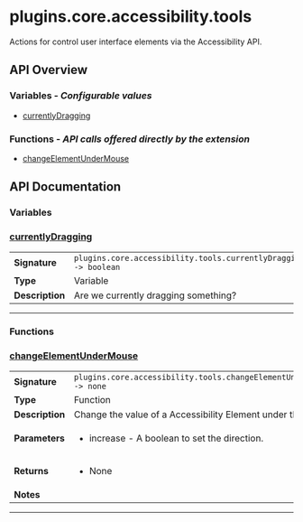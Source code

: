 # plugins.core.accessibility.tools

Actions for control user interface elements via the Accessibility API.

## API Overview
### **Variables** - _Configurable values_
 * [currentlyDragging](#currentlydragging)

### **Functions** - _API calls offered directly by the extension_
 * [changeElementUnderMouse](#changeelementundermouse)


## API Documentation

### Variables


### [currentlyDragging](#currentlydragging)

|                                             |                                                                                     |
| --------------------------------------------|-------------------------------------------------------------------------------------|
| **Signature**                               | `plugins.core.accessibility.tools.currentlyDragging -> boolean`                                                                    |
| **Type**                                    | Variable                                                                     |
| **Description**                             | Are we currently dragging something?                                                                     |

---
### Functions


### [changeElementUnderMouse](#changeelementundermouse)

|                                             |                                                                                     |
| --------------------------------------------|-------------------------------------------------------------------------------------|
| **Signature**                               | `plugins.core.accessibility.tools.changeElementUnderMouse(increase) -> none`                                                                    |
| **Type**                                    | Function                                                                     |
| **Description**                             | Change the value of a Accessibility Element under the mouse.                                                                     |
| **Parameters**                              | <ul><li>increase - A boolean to set the direction.</li></ul> |
| **Returns**                                 | <ul><li>None</li></ul>          |
| **Notes**                                   | <ul></ul>                |

---
